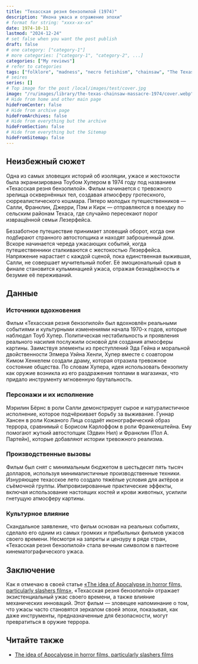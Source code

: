 ```yaml
---
title: "Техасская резня бензопилой (1974)"
description: "Икона ужаса и отражение эпохи"
# format for string: "xxxx-xx-xx"
date: 1974-10-11
lastmod: "2024-12-24"
# set false when you want the post publish
draft: false
# one category: ["category-1"]
# more categories: ["category-1", "category-2", ...]
categories: ["My reviews"]
# refer to categories
tags: ["folklore", "madness", "necro fetishism", "chainsaw", "The Texas Chain Saw Massacre"]
# seires
series: []
# Top image for the post /local/images/test/cover.jpg
image: "/ru/images/library/the-texas-chainsaw-massacre-1974/cover.webp"
# Hide from home and other main page
hideFromCenter: false
# Hide from archive page
hideFromArchives: false
# Hide from everything but the archive
hideFromSection: false
# Hide from everything but the Sitemap
hideFromSitemap: false
---
```

## Неизбежный сюжет

Одна из самых зловещих историй об изоляции, ужасе и жестокости была экранизирована Тоубом Хупером в 1974 году под названием «Техасская резня бензопилой». Фильм начинается с тревожного зрелища осквернённых тел, создавая атмосферу гротескного, сюрреалистического кошмара. Пятеро молодых путешественников — Салли, Франклин, Джерри, Пэм и Кирк — отправляются в поездку по сельским районам Техаса, где случайно пересекают порог извращённой семьи Лезерфейса.

Беззаботное путешествие принимает зловещий оборот, когда они подбирают странного автостопщика и находят заброшенный дом. Вскоре начинается череда ужасающих событий, когда путешественники сталкиваются с жестокостью Лезерфейса. Напряжение нарастает с каждой сценой, пока единственная выжившая, Салли, не совершает мучительный побег. Её эмоциональный срыв в финале становится кульминацией ужаса, отражая безнадёжность и безумие её переживаний.

## Данные

### Источники вдохновения

Фильм «Техасская резня бензопилой» был вдохновлён реальными событиями и культурными изменениями начала 1970-х годов, которые наблюдал Тоуб Хупер. Политическая нестабильность и проявления реального насилия послужили основой для создания атмосферы картины. Заимствуя элементы из преступлений Эда Гейна и моральной двойственности Элмера Уэйна Хенли, Хупер вместе с соавтором Кимом Хенкелем создали драму, которая отразила тревожное состояние общества. По словам Хупера, идея использовать бензопилу как оружие возникла из его раздражения толпами в магазинах, что придало инструменту мгновенную брутальность.

### Персонажи и их исполнение

Мэрилин Бёрнс в роли Салли демонстрирует сырое и натуралистичное исполнение, которое подчёркивает борьбу за выживание. Гуннар Хансен в роли Кожаного Лица создаёт иконографический образ террора, сравнимый с Борисом Карлоффом в роли Франкенштейна. Ему помогают жуткий автостопщик (Эдвин Нил) и Франклин (Пол А. Партейн), которые добавляют истории тревожного реализма.

### Производственные вызовы

Фильм был снят с минимальным бюджетом в шестьдесят пять тысяч долларов, используя минималистичные производственные техники. Изнуряющее техасское лето создало тяжёлые условия для актёров и съёмочной группы. Импровизированные практические эффекты, включая использование настоящих костей и крови животных, усилили гнетущую атмосферу картины.

### Культурное влияние

Скандальное заявление, что фильм основан на реальных событиях, сделало его одним из самых громких и прибыльных фильмов ужасов своего времени. Несмотря на запреты и цензуру в ряде стран, «Техасская резня бензопилой» стала вечным символом в пантеоне кинематографического ужаса.

## Заключение

Как я отмечаю в своей статье <a href="/ru/articles/the-idea-of-apocalypse-in-horror-films-particularly-slashers-films/" target="_blank">«The idea of Apocalypse in horror films, particularly slashers films»</a>, «Техасская резня бензопилой» отражает экзистенциальный ужас своего времени, а также влияние механических инноваций. Этот фильм — зловещее напоминание о том, что ужасы часто становятся зеркалом своей эпохи, показывая, как даже инструменты, предназначенные для безопасности, могут превратиться в оружие террора.

## Читайте также
<div class="content-block" style="border: none;">
	<div class="content-list-col">
		<ul>
			<li><a href="/ru/articles/the-idea-of-apocalypse-in-horror-films-particularly-slashers-films/" target="_blank">
				The idea of Apocalypse in horror films, particularly slashers films
			</a></li>
		</ul>
	</div>
</div>